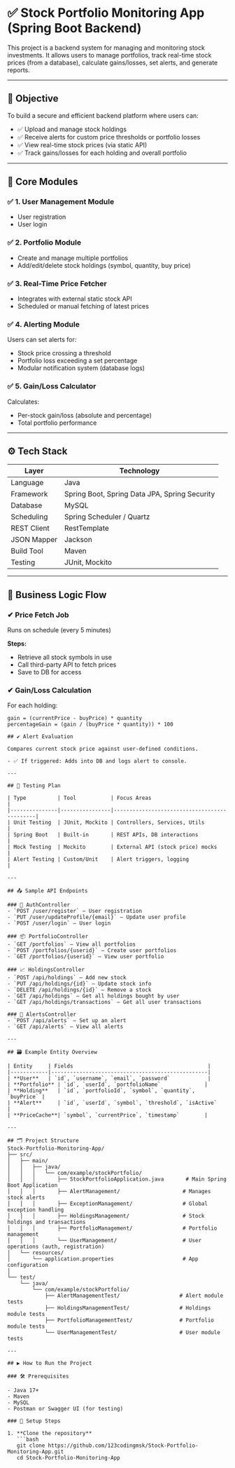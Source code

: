# ✅ Stock Portfolio Monitoring App (Spring Boot Backend)

This project is a backend system for managing and monitoring stock investments. It allows users to manage portfolios, track real-time stock prices (from a database), calculate gains/losses, set alerts, and generate reports.

---

## 🎯 Objective

To build a secure and efficient backend platform where users can:

- ✅ Upload and manage stock holdings  
- ✅ Receive alerts for custom price thresholds or portfolio losses  
- ✅ View real-time stock prices (via static API)  
- ✅ Track gains/losses for each holding and overall portfolio  

---

## 📁 Core Modules

### ✅ 1. User Management Module
- User registration  
- User login  

### ✅ 2. Portfolio Module
- Create and manage multiple portfolios  
- Add/edit/delete stock holdings (symbol, quantity, buy price)  

### ✅ 3. Real-Time Price Fetcher
- Integrates with external static stock API  
- Scheduled or manual fetching of latest prices  

### ✅ 4. Alerting Module
Users can set alerts for:
- Stock price crossing a threshold  
- Portfolio loss exceeding a set percentage  
- Modular notification system (database logs)  

### ✅ 5. Gain/Loss Calculator
Calculates:
- Per-stock gain/loss (absolute and percentage)  
- Total portfolio performance  

---

## ⚙️ Tech Stack

| Layer         | Technology                        |
|---------------|-----------------------------------|
| Language       | Java                              |
| Framework      | Spring Boot, Spring Data JPA, Spring Security |
| Database       | MySQL                             |
| Scheduling     | Spring Scheduler / Quartz         |
| REST Client    | RestTemplate                      |
| JSON Mapper    | Jackson                           |
| Build Tool     | Maven                             |
| Testing        | JUnit, Mockito                    |

---

## 🧠 Business Logic Flow

### ✔ Price Fetch Job
Runs on schedule (every 5 minutes)

**Steps:**
- Retrieve all stock symbols in use  
- Call third-party API to fetch prices  
- Save to DB for access  

### ✔ Gain/Loss Calculation
For each holding:

```text
gain = (currentPrice - buyPrice) * quantity  
percentageGain = (gain / (buyPrice * quantity)) * 100

## ✔️ Alert Evaluation

Compares current stock price against user-defined conditions.

- ✅ If triggered: Adds into DB and logs alert to console.

---

## 🧪 Testing Plan

| Type          | Tool           | Focus Areas                                 |
|---------------|----------------|---------------------------------------------|
| Unit Testing  | JUnit, Mockito | Controllers, Services, Utils                |
| Spring Boot   | Built-in       | REST APIs, DB interactions                  |
| Mock Testing  | Mockito        | External API (stock price) mocks            |
| Alert Testing | Custom/Unit    | Alert triggers, logging                     |

---

## 📤 Sample API Endpoints

### 🔐 AuthController
- `POST /user/register` – User registration  
- `PUT /user/updateProfile/{email}` – Update user profile  
- `POST /user/login` – User login  

### 📦 PortfolioController
- `GET /portfolios` – View all portfolios  
- `POST /portfolios/{userid}` – Create user portfolios  
- `GET /portfolios/{userid}` – View user portfolio  

### 📈 HoldingsController
- `POST /api/holdings` – Add new stock  
- `PUT /api/holdings/{id}` – Update stock info  
- `DELETE /api/holdings/{id}` – Remove a stock  
- `GET /api/holdings` – Get all holdings bought by user  
- `GET /api/holdings/transactions` – Get all user transactions  

### 🔔 AlertsController
- `POST /api/alerts` – Set up an alert  
- `GET /api/alerts` – View all alerts  

---

## 🗃 Example Entity Overview

| Entity     | Fields                                           |
|------------|--------------------------------------------------|
| **User**   | `id`, `username`, `email`, `password`            |
| **Portfolio** | `id`, `userId`, `portfolioName`              |
| **Holding**   | `id`, `portfolioId`, `symbol`, `quantity`, `buyPrice` |
| **Alert**     | `id`, `userId`, `symbol`, `threshold`, `isActive`     |
| **PriceCache**| `symbol`, `currentPrice`, `timestamp`        |

---

## 🗂 Project Structure
Stock-Portfolio-Monitoring-App/
├── src/
│   ├── main/
│   │   ├── java/
│   │   │   └── com/example/stockPortfolio/
│   │   │       ├── StockPortfolioApplication.java       # Main Spring Boot Application
│   │   │       ├── AlertManagement/                    # Manages stock alerts
│   │   │       ├── ExceptionManagement/                # Global exception handling
│   │   │       ├── HoldingsManagement/                 # Stock holdings and transactions
│   │   │       ├── PortfolioManagement/                # Portfolio management
│   │   │       └── UserManagement/                     # User operations (auth, registration)
│   └── resources/
│       └── application.properties                      # App configuration
│
└── test/
    └── java/
        └── com/example/stockPortfolio/
            ├── AlertManagementTest/                   # Alert module tests
            ├── HoldingsManagementTest/                # Holdings module tests
            ├── PortfolioManagementTest/               # Portfolio module tests
            └── UserManagementTest/                    # User module tests

---

## ▶️ How to Run the Project

### 🛠 Prerequisites

- Java 17+  
- Maven  
- MySQL  
- Postman or Swagger UI (for testing)

### 🚀 Setup Steps

1. **Clone the repository**
   ```bash
   git clone https://github.com/123codingmsk/Stock-Portfolio-Monitoring-App.git
   cd Stock-Portfolio-Monitoring-App

